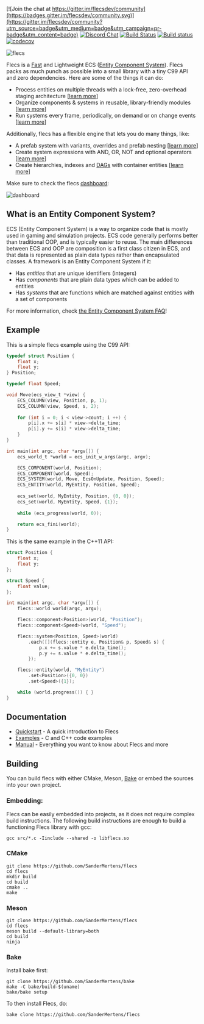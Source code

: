 [![Join the chat at https://gitter.im/flecsdev/community](https://badges.gitter.im/flecsdev/community.svg)](https://gitter.im/flecsdev/community?utm_source=badge&utm_medium=badge&utm_campaign=pr-badge&utm_content=badge)
[![Discord Chat](https://img.shields.io/discord/633826290415435777.svg)](https://discord.gg/MRSAZqb) [![Build Status](https://travis-ci.org/SanderMertens/flecs.svg?branch=master)](https://travis-ci.org/SanderMertens/flecs)
[![Build status](https://ci.appveyor.com/api/projects/status/t99p1per439ctg1a/branch/master?svg=true)](https://ci.appveyor.com/project/SanderMertens/flecs/branch/master)
[![codecov](https://codecov.io/gh/SanderMertens/flecs/branch/master/graph/badge.svg)](https://codecov.io/gh/SanderMertens/flecs)

![flecs](https://user-images.githubusercontent.com/9919222/54175082-b107f900-4446-11e9-9cbc-91c096f7c0b1.png)

Flecs is a [Fast](https://github.com/SanderMertens/ecs_benchmark) and Lightweight ECS ([Entity Component System](#what-is-an-entity-component-system)). Flecs packs as much punch as possible into a small library with a tiny C99 API and zero dependencies. Here are some of the things it can do:

- Process entities on multiple threads with a lock-free, zero-overhead staging architecture [[learn more](Manual.md#staging)]
- Organize components & systems in reusable, library-friendly modules [[learn more](Manual.md#modules)]
- Run systems every frame, periodically, on demand or on change events [[learn more](Manual.md#reactive-systems)]

Additionally, flecs has a flexible engine that lets you do many things, like:

- A prefab system with variants, overrides and prefab nesting [[learn more](Manual.md#prefabs)]
- Create system expressions with AND, OR, NOT and optional operators [[learn more](Manual.md#system-signatures)]
- Create hierarchies, indexes and [DAGs](https://en.wikipedia.org/wiki/Directed_acyclic_graph) with container entities [[learn more](Manual.md#containers)]

Make sure to check the flecs [dashboard](https://github.com/SanderMertens/flecs-systems-admin):

![dashboard](https://user-images.githubusercontent.com/9919222/54180572-309ec380-4459-11e9-9e48-1a08de57ff91.png)

## What is an Entity Component System?
ECS (Entity Component System) is a way to organize code that is mostly used in gaming and simulation projects. ECS code generally performs better than traditional OOP, and is typically easier to reuse. The main differences between ECS and OOP are composition is a first class citizen in ECS, and that data is represented as plain data types rather than encapsulated classes.  A framework is an Entity Component System if it:

- Has _entities_ that are unique identifiers (integers)
- Has _components_ that are plain data types which can be added to entities
- Has _systems_ that are functions which are matched against entities with a set of components

For more information, check [the Entity Component System FAQ](https://github.com/SanderMertens/ecs-faq)!

## Example
This is a simple flecs example using the C99 API:

```c
typedef struct Position {
    float x;
    float y;
} Position;

typedef float Speed;

void Move(ecs_view_t *view) {
    ECS_COLUMN(view, Position, p, 1);
    ECS_COLUMN(view, Speed, s, 2);
    
    for (int i = 0; i < view->count; i ++) {
        p[i].x += s[i] * view->delta_time;
        p[i].y += s[i] * view->delta_time;
    }
}

int main(int argc, char *argv[]) {
    ecs_world_t *world = ecs_init_w_args(argc, argv);

    ECS_COMPONENT(world, Position);
    ECS_COMPONENT(world, Speed);
    ECS_SYSTEM(world, Move, EcsOnUpdate, Position, Speed);
    ECS_ENTITY(world, MyEntity, Position, Speed);
    
    ecs_set(world, MyEntity, Position, {0, 0});
    ecs_set(world, MyEntity, Speed, {1});
    
    while (ecs_progress(world, 0));

    return ecs_fini(world);
}
```

This is the same example in the C++11 API:

```c++
struct Position {
    float x;
    float y;
};

struct Speed {
    float value;
};

int main(int argc, char *argv[]) {
    flecs::world world(argc, argv);

    flecs::component<Position>(world, "Position");
    flecs::component<Speed>(world, "Speed");

    flecs::system<Position, Speed>(world)
        .each([](flecs::entity e, Position& p, Speed& s) {
            p.x += s.value * e.delta_time();
            p.y += s.value * e.delta_time();
        });

    flecs::entity(world, "MyEntity")
        .set<Position>({0, 0})
        .set<Speed>({1});

    while (world.progress()) { }
}
```

## Documentation
- [Quickstart](docs/Quickstart.md) - A quick introduction to Flecs
- [Examples](https://github.com/SanderMertens/flecs/tree/master/examples) - C and C++ code examples
- [Manual](docs/Manual.md) - Everything you want to know about Flecs and more

## Building
You can build flecs with either CMake, Meson, [Bake](https://github.com/SanderMertens/bake) or embed the sources into your own project.

### Embedding:
Flecs can be easily embedded into projects, as it does not require complex build instructions. The following build instructions are enough to build a functioning Flecs library with gcc:

```
gcc src/*.c -Iinclude --shared -o libflecs.so
```

### CMake
```
git clone https://github.com/SanderMertens/flecs
cd flecs
mkdir build
cd build
cmake ..
make
```

### Meson

```
git clone https://github.com/SanderMertens/flecs
cd flecs
meson build --default-library=both
cd build
ninja
```

### Bake
Install bake first:
```
git clone https://github.com/SanderMertens/bake
make -C bake/build-$(uname)
bake/bake setup
```

To then install Flecs, do:
```
bake clone https://github.com/SanderMertens/flecs
```
